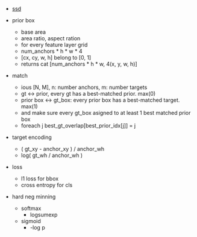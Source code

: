 
- [ssd]()

- prior box
    - base area
    - area ratio, aspect ration
    - for every feature layer grid
    - num_anchors * h * w * 4
    - [cx, cy, w, h] belong to [0, 1] 
    - returns cat [num_anchors * h * w, 4(x, y, w, h)]

- match 
    - ious [N, M], n: number anchors, m: number targets
    - gt <-> prior, every gt has a best-matched prior. max(0)
    - prior box <-> gt_box: every prior box has a best-matched target. max(1)
    - and make sure every gt_box asigned to at least 1 best matched prior box
    - foreach j best_gt_overlap[best_prior_idx[j]] = j 

- target encoding
    - ( gt_xy - anchor_xy ) / anchor_wh
    - log( gt_wh / anchor_wh )

- loss
    - l1 loss for bbox
    - cross entropy for cls
    
- hard neg minning
    - softmax
        - logsumexp
    - sigmoid
        - -log p

